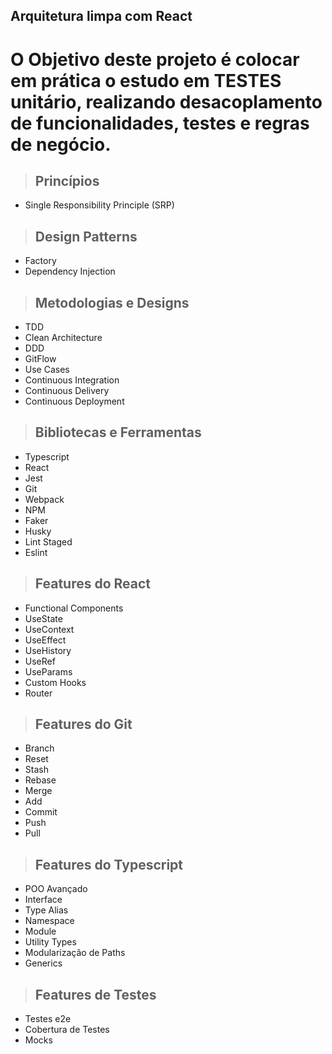 ## Arquitetura limpa com React

# O Objetivo deste projeto é colocar em prática o estudo em TESTES unitário, realizando desacoplamento de funcionalidades, testes e regras de negócio.



> ## Princípios

* Single Responsibility Principle (SRP)

> ## Design Patterns

* Factory
* Dependency Injection

> ## Metodologias e Designs

* TDD
* Clean Architecture
* DDD
* GitFlow
* Use Cases
* Continuous Integration
* Continuous Delivery
* Continuous Deployment

> ## Bibliotecas e Ferramentas

* Typescript
* React
* Jest
* Git
* Webpack
* NPM
* Faker
* Husky
* Lint Staged
* Eslint

> ## Features do React

* Functional Components
* UseState
* UseContext
* UseEffect
* UseHistory
* UseRef
* UseParams
* Custom Hooks
* Router

> ## Features do Git

* Branch
* Reset
* Stash
* Rebase
* Merge
* Add
* Commit
* Push
* Pull

> ## Features do Typescript

* POO Avançado
* Interface
* Type Alias
* Namespace
* Module
* Utility Types
* Modularização de Paths
* Generics

> ## Features de Testes

* Testes e2e
* Cobertura de Testes
* Mocks
